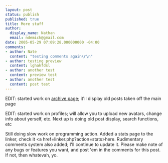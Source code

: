 ```yaml
---
layout: post
status: publish
published: true
title: More stuff
author:
  display_name: Nathan
  email: ndemick@gmail.com
date: 2005-05-29 07:09:28.000000000 -04:00
comments:
- author: Nate
  content: "testing comments again\r\n"
- author: testing preview
  content: lghakfdsl
- author: another test
  content: preview test
- author: another test
  content: post test
---
```

EDIT: started work on <a href=archives.php>archive page</a>; it'll display old posts taken off the main page<p>
EDIT: started work on profiles; will allow you to upload new avatars, change info about yerself, etc. Next up is doing old post display, search functions, etc<p>
Still doing slow work on programming action. Added a stats page to the linker, check it <a href=linker.php?action=stats>here</a>. Rudimentary comments system also added; I'll continue to update it. Please make note of any bugs or features you want, and post 'em in the comments for this post. If not, then whatevah, yo. <p>

